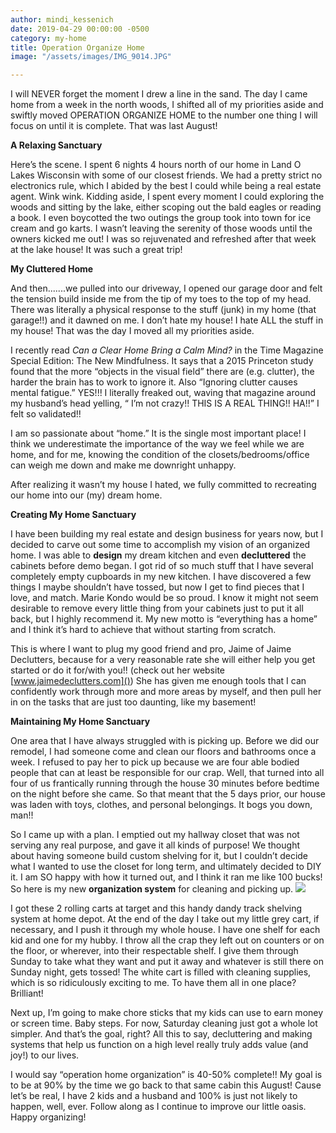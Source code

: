 ```yaml
---
author: mindi_kessenich
date: 2019-04-29 00:00:00 -0500
category: my-home
title: Operation Organize Home
image: "/assets/images/IMG_9014.JPG"

---
```

I will NEVER forget the moment I drew a line in the sand. The day I came home from a week in the north woods, I shifted all of my priorities aside and swiftly moved OPERATION ORGANIZE HOME to the number one thing I will focus on until it is complete. That was last August!

**A Relaxing Sanctuary**

Here’s the scene. I spent 6 nights 4 hours north of our home in Land O Lakes Wisconsin with some of our closest friends. We had a pretty strict no electronics rule, which I abided by the best I could while being a real estate agent. Wink wink. Kidding aside, I spent every moment I could exploring the woods and sitting by the lake, either scoping out the bald eagles or reading a book. I even boycotted the two outings the group took into town for ice cream and go karts. I wasn’t leaving the serenity of those woods until the owners kicked me out! I was so rejuvenated and refreshed after that week at the lake house! It was such a great trip!

**My Cluttered Home**

And then.......we pulled into our driveway, I opened our garage door and felt the tension build inside me from the tip of my toes to the top of my head. There was literally a physical response to the stuff (junk) in my home (that garage!!) and it dawned on me. I don’t hate my house! I hate ALL the stuff in my house! That was the day I moved all my priorities aside.

I recently read _Can a Clear Home Bring a Calm Mind?_ in the Time Magazine Special Edition: The New Mindfulness. It says that a 2015 Princeton study found that the more “objects in the visual field” there are (e.g. clutter), the harder the brain has to work to ignore it. Also “Ignoring clutter causes mental fatigue.” YES!!! I literally freaked out, waving that magazine around my husband’s head yelling, “ I’m not crazy!! THIS IS A REAL THING!! HA!!” I felt so validated!!

I am so passionate about “home.” It is the single most important place! I think we underestimate the importance of the way we feel while we are home, and for me, knowing the condition of the closets/bedrooms/office can weigh me down and make me downright unhappy.

After realizing it wasn’t my house I hated, we fully committed to recreating our home into our (my) dream home.

**Creating My Home Sanctuary**

I have been building my real estate and design business for years now, but I decided to carve out some time to accomplish my vision of an organized home. I was able to **design** my dream kitchen and even **decluttered** the cabinets before demo began. I got rid of so much stuff that I have several completely empty cupboards in my new kitchen. I have discovered a few things I maybe shouldn’t have tossed, but now I get to find pieces that I love, and match. Marie Kondo would be so proud. I know it might not seem desirable to remove every little thing from your cabinets just to put it all back, but I highly recommend it. My new motto is “everything has a home” and I think it’s hard to achieve that without starting from scratch.

This is where I want to plug my good friend and pro, Jaime of Jaime Declutters, because for a very reasonable rate she will either help you get started or do it for/with you!! (check out her website [www.jaimedeclutters.com]()) She has given me enough tools that I can confidently work through more and more areas by myself, and then pull her in on the tasks that are just too daunting, like my basement!

**Maintaining My Home Sanctuary**

One area that I have always struggled with is picking up. Before we did our remodel, I had someone come and clean our floors and bathrooms once a week. I refused to pay her to pick up because we are four able bodied people that can at least be responsible for our crap. Well, that turned into all four of us frantically running through the house 30 minutes before bedtime on the night before she came. So that meant that the 5 days prior, our house was laden with toys, clothes, and personal belongings. It bogs you down, man!!

So I came up with a plan. I emptied out my hallway closet that was not serving any real purpose, and gave it all kinds of purpose! We thought about having someone build custom shelving for it, but I couldn’t decide what I wanted to use the closet for long term, and ultimately decided to DIY it. I am SO happy with how it turned out, and I think it ran me like 100 bucks! So here is my new **organization system** for cleaning and picking up. ![](/assets/images/IMG_3013_VERT.jpg)

I got these 2 rolling carts at target and this handy dandy track shelving system at home depot. At the end of the day I take out my little grey cart, if necessary, and I push it through my whole house. I have one shelf for each kid and one for my hubby. I throw all the crap they left out on counters or on the floor, or wherever, into their respectable shelf. I give them through Sunday to take what they want and put it away and whatever is still there on Sunday night, gets tossed! The white cart is filled with cleaning supplies, which is so ridiculously exciting to me. To have them all in one place? Brilliant!

Next up, I’m going to make chore sticks that my kids can use to earn money or screen time. Baby steps. For now, Saturday cleaning just got a whole lot simpler. And that’s the goal, right? All this to say, decluttering and making systems that help us function on a high level really truly adds value (and joy!) to our lives.

I would say “operation home organization” is 40-50% complete!! My goal is to be at 90% by the time we go back to that same cabin this August! Cause let’s be real, I have 2 kids and a husband and 100% is just not likely to happen, well, ever. Follow along as I continue to improve our little oasis. Happy organizing!